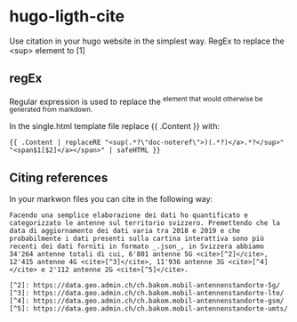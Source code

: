 # hugo-ligth-cite
Use citation in your hugo website in the simplest way. RegEx to replace the &lt;sup> element to [1]


## regEx
Regular expression is used to replace the <sup> element that would otherwise be generated from markdown.

In the single.html template file replace {{ .Content }} with:
  
```
{{ .Content | replaceRE "<sup(.*?\"doc-noteref\">)(.*?)</a>.*?</sup>" "<span$1[$2]</a></span>" | safeHTML }}
```

## Citing references
In your markwon files you can cite in the following way:
```
Facendo una semplice elaborazione dei dati ho quantificato e categorizzato le antenne sul territorio svizzero. Premettendo che la data di aggiornamento dei dati varia tra 2018 e 2019 e che probabilmente i dati presenti sulla cartina interattiva sono più recenti dei dati forniti in formato _.json_, in Svizzera abbiamo 34'264 antenne totali di cui, 6'801 antenne 5G <cite>[^2]</cite>, 12'415 antenne 4G <cite>[^3]</cite>, 11'936 antenne 3G <cite>[^4]</cite> e 2'112 antenne 2G <cite>[^5]</cite>.

[^2]: https://data.geo.admin.ch/ch.bakom.mobil-antennenstandorte-5g/
[^3]: https://data.geo.admin.ch/ch.bakom.mobil-antennenstandorte-lte/
[^4]: https://data.geo.admin.ch/ch.bakom.mobil-antennenstandorte-gsm/
[^5]: https://data.geo.admin.ch/ch.bakom.mobil-antennenstandorte-umts/
```

